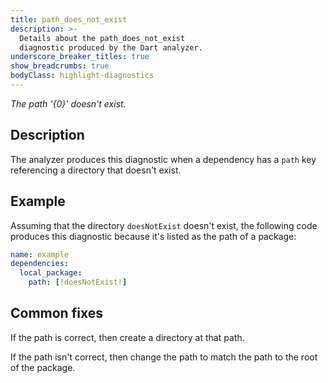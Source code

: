 ```yaml
---
title: path_does_not_exist
description: >-
  Details about the path_does_not_exist
  diagnostic produced by the Dart analyzer.
underscore_breaker_titles: true
show_breadcrumbs: true
bodyClass: highlight-diagnostics
---
```


_The path '{0}' doesn't exist._

## Description

The analyzer produces this diagnostic when a dependency has a `path` key
referencing a directory that doesn't exist.

## Example

Assuming that the directory `doesNotExist` doesn't exist, the following
code produces this diagnostic because it's listed as the path of a package:

```yaml
name: example
dependencies:
  local_package:
    path: [!doesNotExist!]
```

## Common fixes

If the path is correct, then create a directory at that path.

If the path isn't correct, then change the path to match the path to the
root of the package.
